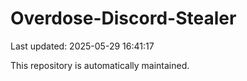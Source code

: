 # Overdose-Discord-Stealer

Last updated: 2025-05-29 16:41:17

This repository is automatically maintained.
